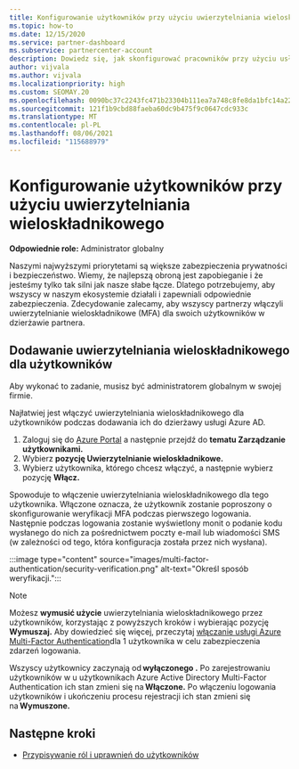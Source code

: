 ```yaml
---
title: Konfigurowanie użytkowników przy użyciu uwierzytelniania wieloskładnikowego
ms.topic: how-to
ms.date: 12/15/2020
ms.service: partner-dashboard
ms.subservice: partnercenter-account
description: Dowiedz się, jak skonfigurować pracowników przy użyciu usługi MFA
author: vijvala
ms.author: vijvala
ms.localizationpriority: high
ms.custom: SEOMAY.20
ms.openlocfilehash: 0090bc37c2243fc471b23304b111ea7a748c8fe8da1bfc14a227af542593be70
ms.sourcegitcommit: 121f1b9cbd88faeba60dc9b475f9c0647cdc933c
ms.translationtype: MT
ms.contentlocale: pl-PL
ms.lasthandoff: 08/06/2021
ms.locfileid: "115688979"
---
```

# <a name="set-up-your-users-with-multi-factor-authentication"></a>Konfigurowanie użytkowników przy użyciu uwierzytelniania wieloskładnikowego

**Odpowiednie role:** Administrator globalny

Naszymi najwyższymi priorytetami są większe zabezpieczenia prywatności i bezpieczeństwo. Wiemy, że najlepszą obroną jest zapobieganie i że jesteśmy tylko tak silni jak nasze słabe łącze. Dlatego potrzebujemy, aby wszyscy w naszym ekosystemie działali i zapewniali odpowiednie zabezpieczenia. Zdecydowanie zalecamy, aby wszyscy partnerzy włączyli uwierzytelnianie wieloskładnikowe (MFA) dla swoich użytkowników w dzierżawie partnera. 

## <a name="add-multi-factor-authentication-for-your-users"></a>Dodawanie uwierzytelniania wieloskładnikowego dla użytkowników

Aby wykonać to zadanie, musisz być administratorem globalnym w swojej firmie.

Najłatwiej jest włączyć uwierzytelniania wieloskładnikowego dla użytkowników podczas dodawania ich do dzierżawy usługi Azure AD.

1. Zaloguj się do [Azure Portal](https://portal.azure.com) a następnie przejdź do **tematu Zarządzanie użytkownikami.**
1. Wybierz **pozycję Uwierzytelnianie wieloskładnikowe.**
1. Wybierz użytkownika, którego chcesz włączyć, a następnie wybierz pozycję **Włącz.**

Spowoduje to włączenie uwierzytelniania wieloskładnikowego dla tego użytkownika. Włączone oznacza, że użytkownik zostanie poproszony o skonfigurowanie weryfikacji MFA podczas pierwszego logowania. Następnie podczas logowania zostanie wyświetlony monit o podanie kodu wysłanego do nich za pośrednictwem poczty e-mail lub wiadomości SMS (w zależności od tego, która konfiguracja została przez nich wysłana).  

:::image type="content" source="images/multi-factor-authentication/security-verification.png" alt-text="Określ sposób weryfikacji.":::

>[!NOTE]
>Możesz **wymusić użycie** uwierzytelniania wieloskładnikowego przez użytkowników, korzystając z powyższych kroków i wybierając pozycję **Wymuszaj.** Aby dowiedzieć się więcej, przeczytaj [włączanie usługi Azure Multi-Factor Authentication](/azure/active-directory/authentication/howto-mfa-userstates)dla 1 użytkownika w celu zabezpieczenia zdarzeń logowania. 

Wszyscy użytkownicy zaczynają od **wyłączonego .** Po zarejestrowaniu użytkowników w u użytkownikach Azure Active Directory Multi-Factor Authentication ich stan zmieni się na **Włączone.** Po włączeniu logowania użytkowników i ukończeniu procesu rejestracji ich stan zmieni się na **Wymuszone.** 

## <a name="next-steps"></a>Następne kroki

- [Przypisywanie ról i uprawnień do użytkowników](permissions-overview.md)